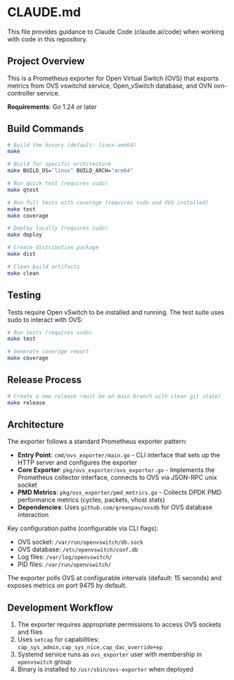 # CLAUDE.md

This file provides guidance to Claude Code (claude.ai/code) when working with code in this repository.

## Project Overview

This is a Prometheus exporter for Open Virtual Switch (OVS) that exports metrics from OVS vswitchd service, Open_vSwitch database, and OVN ovn-controller service.

**Requirements**: Go 1.24 or later

## Build Commands

```bash
# Build the binary (default: linux-amd64)
make

# Build for specific architecture
make BUILD_OS="linux" BUILD_ARCH="arm64"

# Run quick test (requires sudo)
make qtest

# Run full tests with coverage (requires sudo and OVS installed)
make test
make coverage

# Deploy locally (requires sudo)
make deploy

# Create distribution package
make dist

# Clean build artifacts
make clean
```

## Testing

Tests require Open vSwitch to be installed and running. The test suite uses sudo to interact with OVS:

```bash
# Run tests (requires sudo)
make test

# Generate coverage report
make coverage
```

## Release Process

```bash
# Create a new release (must be on main branch with clean git state)
make release
```

## Architecture

The exporter follows a standard Prometheus exporter pattern:

- **Entry Point**: `cmd/ovs_exporter/main.go` - CLI interface that sets up the HTTP server and configures the exporter
- **Core Exporter**: `pkg/ovs_exporter/ovs_exporter.go` - Implements the Prometheus collector interface, connects to OVS via JSON-RPC unix socket
- **PMD Metrics**: `pkg/ovs_exporter/pmd_metrics.go` - Collects DPDK PMD performance metrics (cycles, packets, vhost stats)
- **Dependencies**: Uses `github.com/greenpau/ovsdb` for OVS database interaction

Key configuration paths (configurable via CLI flags):
- OVS socket: `/var/run/openvswitch/db.sock`
- OVS database: `/etc/openvswitch/conf.db`
- Log files: `/var/log/openvswitch/`
- PID files: `/var/run/openvswitch/`

The exporter polls OVS at configurable intervals (default: 15 seconds) and exposes metrics on port 9475 by default.

## Development Workflow

1. The exporter requires appropriate permissions to access OVS sockets and files
2. Uses `setcap` for capabilities: `cap_sys_admin,cap_sys_nice,cap_dac_override+ep`
3. Systemd service runs as `ovs_exporter` user with membership in `openvswitch` group
4. Binary is installed to `/usr/sbin/ovs-exporter` when deployed